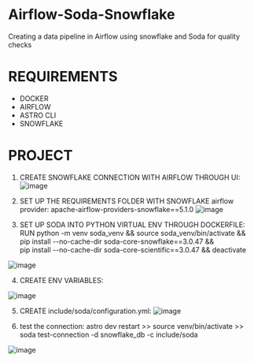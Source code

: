 # Airflow-Soda-Snowflake
Creating a data pipeline in Airflow using snowflake and Soda for quality checks

# REQUIREMENTS

- DOCKER
- AIRFLOW
- ASTRO CLI
- SNOWFLAKE


# PROJECT

1. CREATE SNOWFLAKE CONNECTION WITH AIRFLOW THROUGH UI:
![image](https://github.com/EduAFernandes/Airflow-Soda-Snowflake/assets/78389579/f493aef7-c8a2-4a69-b55e-951fc0d7c4a7)

2. SET UP THE REQUIREMENTS FOLDER WITH SNOWFLAKE airflow provider:
apache-airflow-providers-snowflake==5.1.0
![image](https://github.com/EduAFernandes/Airflow-Soda-Snowflake/assets/78389579/9f62b5f9-2078-4e3b-a965-fbb215a18106)

3. SET UP SODA INTO PYTHON VIRTUAL ENV THROUGH DOCKERFILE:
RUN python -m venv soda_venv && source soda_venv/bin/activate && \
    pip install --no-cache-dir soda-core-snowflake==3.0.47 &&\
    pip install --no-cache-dir soda-core-scientific==3.0.47 && deactivate

![image](https://github.com/EduAFernandes/Airflow-Soda-Snowflake/assets/78389579/1ea000a4-417a-4ec2-a244-2fa0fb7aaea6)

4. CREATE ENV VARIABLES:

![image](https://github.com/EduAFernandes/Airflow-Soda-Snowflake/assets/78389579/401e3958-e8e8-4952-a116-ebbf738da952)


5. CREATE include/soda/configuration.yml:
![image](https://github.com/EduAFernandes/Airflow-Soda-Snowflake/assets/78389579/e356d978-dd80-47ba-bc1c-87b00385fb68)

6. test the connection: astro dev restart >> source venv/bin/activate >> soda test-connection -d snowflake_db -c include/soda

![image](https://github.com/EduAFernandes/Airflow-Soda-Snowflake/assets/78389579/46edce36-478b-4ae9-bcb4-76900c0cfb3b)






